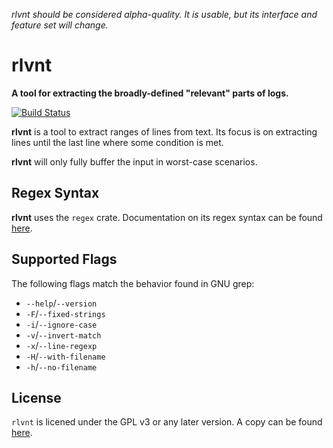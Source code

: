 _rlvnt should be considered alpha-quality.
It is usable, but its interface and feature set will change._

# rlvnt
__A tool for extracting the broadly-defined "relevant" parts of logs.__

[![Build Status](https://github.com/TheDaemoness/rlvnt/actions/workflows/build.yml/badge.svg)](https://github.com/TheDaemoness/rlvnt/actions)

**rlvnt** is a tool to extract ranges of lines from text.
Its focus is on extracting lines until the last line
where some condition is met.

**rlvnt** will only fully buffer the input in worst-case scenarios.

## Regex Syntax

**rlvnt** uses the `regex` crate.
Documentation on its regex syntax can be found
[here](https://docs.rs/regex/1.5.*/regex/index.html#syntax).

## Supported Flags

The following flags match the behavior found in GNU grep:

* `--help`/`--version`
* `-F`/`--fixed-strings`
* `-i`/`--ignore-case`
* `-v`/`--invert-match`
* `-x`/`--line-regexp`
* `-H`/`--with-filename`
* `-h`/`--no-filename`

## License

`rlvnt` is licened under the GPL v3 or any later version.
A copy can be found [here](https://www.gnu.org/licenses/gpl-3.0.txt).
